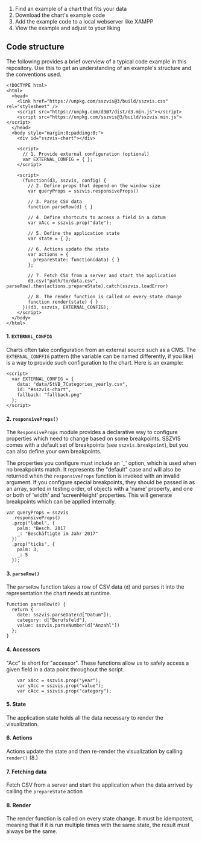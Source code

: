 1. Find an example of a chart that fits your data
2. Download the chart's example code
3. Add the example code to a local webserver like XAMPP
4. View the example and adjust to your liking

## Code structure

The following provides a brief overview of a typical code example in this repository. Use this to get an understanding of an example's structure and the conventions used.

```code|lang-html
<!DOCTYPE html>
<html>
  <head>
    <link href="https://unpkg.com/sszvis@3/build/sszvis.css" rel="stylesheet" />
    <script src="https://unpkg.com/d3@7/dist/d3.min.js"></script>
    <script src="https://unpkg.com/sszvis@3/build/sszvis.min.js"></script>
  </head>
  <body style="margin:0;padding:0;">
    <div id="sszvis-chart"></div>

    <script>
      // 1. Provide external configuration (optional)
      var EXTERNAL_CONFIG = { };
    </script>

    <script>
      (function(d3, sszvis, config) {
        // 2. Define props that depend on the window size
        var queryProps = sszvis.responsiveProps()

        // 3. Parse CSV data
        function parseRow(d) { }

        // 4. Define shortcuts to access a field in a datum
        var xAcc = sszvis.prop("date");

        // 5. Define the application state
        var state = { };

        // 6. Actions update the state
        var actions = {
          prepareState: function(data) { }
        };

        // 7. Fetch CSV from a server and start the application
        d3.csv("path/to/data.csv", parseRow).then(actions.prepareState).catch(sszvis.loadError)

        // 8. The render function is called on every state change
        function render(state) { }
      })(d3, sszvis, EXTERNAL_CONFIG);
    </script>
  </body>
</html>
```

#### 1. `EXTERNAL_CONFIG`

Charts often take configuration from an external source such as a CMS. The `EXTERNAL_CONFFIG` pattern (the variable can be named differently, if you like) is a way to provide such configuration to the chart. Here is an example:

```code|lang-html
<script>
  var EXTERNAL_CONFIG = {
    data: "data/StVB_7Categories_yearly.csv",
    id: "#sszvis-chart",
    fallback: "fallback.png"
  };
</script>
```

#### 2. `responsiveProps()`

The `ResponsiveProps` module provides a declarative way to configure properties which need to change based on some breakpoints. SSZVIS comes with a default set of breakpoints (see `sszvis.breakpoint`), but you can also define your own breakpoints.

The properties you configure must include an '\_' option, which is used when no breakpoints match. It represents the "default" case and will also be returned when the `responsiveProps` function is invoked with an invalid argument. If you configure special breakpoints, they should be passed in as an array, sorted in testing order, of objects with a 'name' property, and one or both of 'width' and 'screenHeight' properties. This will generate breakpoints which can be applied internally.

```code|lang-javascript
var queryProps = sszvis
  .responsiveProps()
  .prop("label", {
    palm: "Besch. 2017
    _: "Beschäftigte im Jahr 2017"
  })
  .prop("ticks", {
    palm: 3,
    _: 5
  });
```

#### 3. `parseRow()`

The `parseRow` function takes a row of CSV data (`d`) and parses it into the representation the chart needs at runtime.

```code|lang-javascript
function parseRow(d) {
  return {
    date: sszvis.parseDate(d["Datum"]),
    category: d["Berufsfeld"],
    value: sszvis.parseNumber(d["Anzahl"])
  };
}
```

#### 4. Accessors

"Acc" is short for "accessor". These functions allow us to safely access a given field in a data point throughout the script.

```code|lang-javascript
    var xAcc = sszvis.prop("year");
    var yAcc = sszvis.prop("value");
    var cAcc = sszvis.prop("category");
```

#### 5. State

The application state holds all the data necessary to render the visualization.

#### 6. Actions

Actions update the state and then re-render the visualization by calling `render()` (8.)

#### 7. Fetching data

Fetch CSV from a server and start the application when the data arrived by calling the `prepareState` action

#### 8. Render

The render function is called on every state change. It must be idempotent, meaning that if it is run multiple times with the same state, the result must always be the same.
